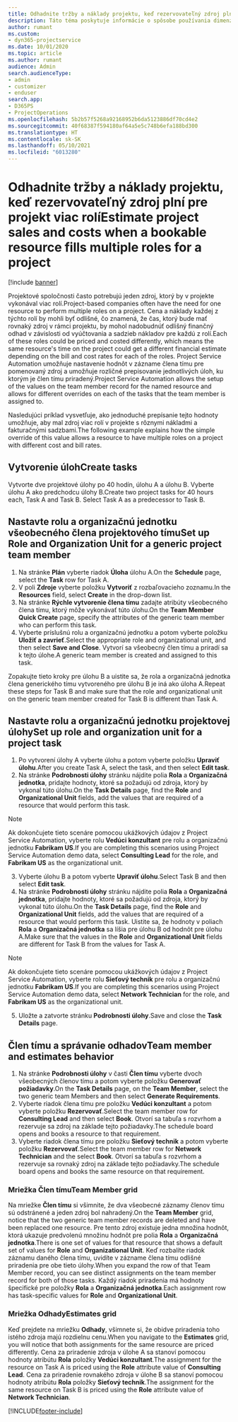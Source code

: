 ```yaml
---
title: Odhadnite tržby a náklady projektu, keď rezervovateľný zdroj plní pre projekt viac rolí
description: Táto téma poskytuje informácie o spôsobe používania dimenzie cien na podporu cien a nákladov pre zdroj, ktorý v projekte plní viac rolí.
author: rumant
ms.custom:
- dyn365-projectservice
ms.date: 10/01/2020
ms.topic: article
ms.author: rumant
audience: Admin
search.audienceType:
- admin
- customizer
- enduser
search.app:
- D365PS
- ProjectOperations
ms.openlocfilehash: 5b2b57f5268a92168952b6da5123886df70cd4e2
ms.sourcegitcommit: 40f68387f594180af64a5e5c748b6efa188bd300
ms.translationtype: HT
ms.contentlocale: sk-SK
ms.lasthandoff: 05/10/2021
ms.locfileid: "6013280"
---
```

# <a name="estimate-project-sales-and-costs-when-a-bookable-resource-fills-multiple-roles-for-a-project"></a><span data-ttu-id="ce8ca-103">Odhadnite tržby a náklady projektu, keď rezervovateľný zdroj plní pre projekt viac rolí</span><span class="sxs-lookup"><span data-stu-id="ce8ca-103">Estimate project sales and costs when a bookable resource fills multiple roles for a project</span></span> 

[!include [banner](../includes/psa-now-project-operations.md)]

<span data-ttu-id="ce8ca-104">Projektové spoločnosti často potrebujú jeden zdroj, ktorý by v projekte vykonával viac rolí.</span><span class="sxs-lookup"><span data-stu-id="ce8ca-104">Project-based companies often have the need for one resource to perform multiple roles on a project.</span></span> <span data-ttu-id="ce8ca-105">Cena a náklady každej z týchto rolí by mohli byť odlišné, čo znamená, že čas, ktorý bude mať rovnaký zdroj v rámci projektu, by mohol nadobudnúť odlišný finančný odhad v závislosti od vyúčtovania a sadzieb nákladov pre každú z rolí.</span><span class="sxs-lookup"><span data-stu-id="ce8ca-105">Each of these roles could be priced and costed differently, which means the same resource's time on the project could get a different financial estimate depending on the bill and cost rates for each of the roles.</span></span> <span data-ttu-id="ce8ca-106">Project Service Automation umožňuje nastavenie hodnôt v zázname člena tímu pre pomenovaný zdroj a umožňuje rozličné prepisovanie jednotlivých úloh, ku ktorým je člen tímu priradený.</span><span class="sxs-lookup"><span data-stu-id="ce8ca-106">Project Service Automation allows the setup of the values on the team member record for the named resource and allows for different overrides on each of the tasks that the team member is assigned to.</span></span>

<span data-ttu-id="ce8ca-107">Nasledujúci príklad vysvetľuje, ako jednoduché prepísanie tejto hodnoty umožňuje, aby mal zdroj viac rolí v projekte s rôznymi nákladmi a fakturačnými sadzbami.</span><span class="sxs-lookup"><span data-stu-id="ce8ca-107">The following example  explains how the simple override of this value allows a resource to have multiple roles on a project with different cost and bill rates.</span></span>

## <a name="create-tasks"></a><span data-ttu-id="ce8ca-108">Vytvorenie úloh</span><span class="sxs-lookup"><span data-stu-id="ce8ca-108">Create tasks</span></span>
<span data-ttu-id="ce8ca-109">Vytvorte dve projektové úlohy po 40 hodín, úlohu A a úlohu B. Vyberte úlohu A ako predchodcu úlohy B.</span><span class="sxs-lookup"><span data-stu-id="ce8ca-109">Create two project tasks for 40 hours each, Task A and Task B. Select Task A as a predecessor to Task B.</span></span>

## <a name="set-up-role-and-organization-unit-for-a-generic-project-team-member"></a><span data-ttu-id="ce8ca-110">Nastavte rolu a organizačnú jednotku všeobecného člena projektového tímu</span><span class="sxs-lookup"><span data-stu-id="ce8ca-110">Set up Role and Organization Unit for a generic project team member</span></span>

1. <span data-ttu-id="ce8ca-111">Na stránke **Plán** vyberte riadok **Úloha** úlohu A.</span><span class="sxs-lookup"><span data-stu-id="ce8ca-111">On the **Schedule** page, select the **Task** row for Task A.</span></span> 
2. <span data-ttu-id="ce8ca-112">V poli **Zdroje** vyberte položku **Vytvoriť** z rozbaľovacieho zoznamu.</span><span class="sxs-lookup"><span data-stu-id="ce8ca-112">In the **Resources** field, select **Create** in the drop-down list.</span></span>
3. <span data-ttu-id="ce8ca-113">Na stránke **Rýchle vytvorenie člena tímu** zadajte atribúty všeobecného člena tímu, ktorý môže vykonávať túto úlohu.</span><span class="sxs-lookup"><span data-stu-id="ce8ca-113">On the **Team Member Quick Create** page, specify the attributes of the generic team member who can perform this task.</span></span>
4. <span data-ttu-id="ce8ca-114">Vyberte príslušnú rolu a organizačnú jednotku a potom vyberte položku **Uložiť a zavrieť**.</span><span class="sxs-lookup"><span data-stu-id="ce8ca-114">Select the appropriate role and organizational unit, and then select **Save and Close**.</span></span> <span data-ttu-id="ce8ca-115">Vytvorí sa všeobecný člen tímu a priradí sa k tejto úlohe.</span><span class="sxs-lookup"><span data-stu-id="ce8ca-115">A generic team member is created and assigned to this task.</span></span> 

<span data-ttu-id="ce8ca-116">Zopakujte tieto kroky pre úlohu B a uistite sa, že rola a organizačná jednotka člena generického tímu vytvoreného pre úlohu B je iná ako úloha A.</span><span class="sxs-lookup"><span data-stu-id="ce8ca-116">Repeat these steps for Task B and make sure that the role and organizational unit on the generic team member created for Task B is different than Task A.</span></span> 

## <a name="set-up-role-and-organization-unit-for-a-project-task"></a><span data-ttu-id="ce8ca-117">Nastavte rolu a organizačnú jednotku projektovej úlohy</span><span class="sxs-lookup"><span data-stu-id="ce8ca-117">Set up role and organization unit for a project task</span></span>

1. <span data-ttu-id="ce8ca-118">Po vytvorení úlohy A vyberte úlohu a potom vyberte položku **Upraviť úlohu**.</span><span class="sxs-lookup"><span data-stu-id="ce8ca-118">After you create Task A, select the task, and then select **Edit task**.</span></span>
2. <span data-ttu-id="ce8ca-119">Na stránke **Podrobnosti úlohy** stránku nájdite polia **Rola** a **Organizačná jednotka**, pridajte hodnoty, ktoré sa požadujú od zdroja, ktorý by vykonal túto úlohu.</span><span class="sxs-lookup"><span data-stu-id="ce8ca-119">On the **Task Details** page, find the **Role** and **Organizational Unit** fields, add the values that are required of a resource that would perform this task.</span></span> 

  > [!NOTE]
  > <span data-ttu-id="ce8ca-120">Ak dokončujete tieto scenáre pomocou ukážkových údajov z Project Service Automation, vyberte rolu **Vedúci konzultant** pre rolu a organizačnú jednotku **Fabrikam US**.</span><span class="sxs-lookup"><span data-stu-id="ce8ca-120">If you are completing this scenarios using Project Service Automation demo data, select **Consulting Lead** for the role, and **Fabrikam US** as the organizational unit.</span></span>

3. <span data-ttu-id="ce8ca-121">Vyberte úlohu B a potom vyberte **Upraviť úlohu**.</span><span class="sxs-lookup"><span data-stu-id="ce8ca-121">Select Task B and then select **Edit task**.</span></span>
4. <span data-ttu-id="ce8ca-122">Na stránke **Podrobnosti úlohy** stránku nájdite polia **Rola** a **Organizačná jednotka**, pridajte hodnoty, ktoré sa požadujú od zdroja, ktorý by vykonal túto úlohu.</span><span class="sxs-lookup"><span data-stu-id="ce8ca-122">On the **Task Details** page, find the **Role** and **Organizational Unit** fields, add the values that are required of a resource that would perform this task.</span></span> <span data-ttu-id="ce8ca-123">Uistite sa, že hodnoty v poliach **Rola** a **Organizačná jednotka** sa líšia pre úlohu B od hodnôt pre úlohu A.</span><span class="sxs-lookup"><span data-stu-id="ce8ca-123">Make sure that the values in the **Role** and **Organizational Unit** fields are different for Task B from the values for Task A.</span></span> 

  > [!NOTE]
  > <span data-ttu-id="ce8ca-124">Ak dokončujete tieto scenáre pomocou ukážkových údajov z Project Service Automation, vyberte rolu **Sieťový technik** pre rolu a organizačnú jednotku **Fabrikam US**.</span><span class="sxs-lookup"><span data-stu-id="ce8ca-124">If you are completing this scenarios using Project Service Automation demo data, select **Network Technician** for the role, and **Fabrikam US** as the organizational unit.</span></span>

5. <span data-ttu-id="ce8ca-125">Uložte a zatvorte stránku **Podrobnosti úlohy**.</span><span class="sxs-lookup"><span data-stu-id="ce8ca-125">Save and close the **Task Details** page.</span></span> 

## <a name="team-member-and-estimates-behavior"></a><span data-ttu-id="ce8ca-126">Člen tímu a správanie odhadov</span><span class="sxs-lookup"><span data-stu-id="ce8ca-126">Team member and estimates behavior</span></span> 

1. <span data-ttu-id="ce8ca-127">Na stránke **Podrobnosti úlohy** v časti **Člen tímu** vyberte dvoch všeobecných členov tímu a potom vyberte položku **Generovať požiadavky**.</span><span class="sxs-lookup"><span data-stu-id="ce8ca-127">On the **Task Details** page, on the **Team Member**, select the two generic team Members and then select **Generate Requirements**.</span></span> 
2. <span data-ttu-id="ce8ca-128">Vyberte riadok člena tímu pre položku **Vedúci konzultant** a potom vyberte položku **Rezervovať**.</span><span class="sxs-lookup"><span data-stu-id="ce8ca-128">Select the team member row for **Consulting Lead** and then select **Book**.</span></span> <span data-ttu-id="ce8ca-129">Otvorí sa tabuľa s rozvrhom a rezervuje sa zdroj na základe tejto požiadavky.</span><span class="sxs-lookup"><span data-stu-id="ce8ca-129">The schedule board opens and books a resource to that requirement.</span></span>
3. <span data-ttu-id="ce8ca-130">Vyberte riadok člena tímu pre položku **Sieťový technik** a potom vyberte položku **Rezervovať**.</span><span class="sxs-lookup"><span data-stu-id="ce8ca-130">Select the team member row for **Network Technician** and the select **Book**.</span></span> <span data-ttu-id="ce8ca-131">Otvorí sa tabuľa s rozvrhom a rezervuje sa rovnaký zdroj na základe tejto požiadavky.</span><span class="sxs-lookup"><span data-stu-id="ce8ca-131">The schedule board opens and books the same resource on that requirement.</span></span>

### <a name="team-member-grid"></a><span data-ttu-id="ce8ca-132">Mriežka Člen tímu</span><span class="sxs-lookup"><span data-stu-id="ce8ca-132">Team Member grid</span></span> 
<span data-ttu-id="ce8ca-133">Na mriežke **Člen tímu** si všimnite, že dva všeobecné záznamy členov tímu sú odstránené a jeden zdroj bol nahradený.</span><span class="sxs-lookup"><span data-stu-id="ce8ca-133">On the **Team Member** grid, notice that the two generic team member records are deleted and have been replaced one resource.</span></span> <span data-ttu-id="ce8ca-134">Pre tento zdroj existuje jedna množina hodnôt, ktorá ukazuje predvolenú množinu hodnôt pre polia **Rola** a **Organizačná jednotka**.</span><span class="sxs-lookup"><span data-stu-id="ce8ca-134">There is one set of values for that resource that shows a default set of values for **Role** and **Organizational Unit**.</span></span>
<span data-ttu-id="ce8ca-135">Keď rozbalíte riadok záznamu daného člena tímu, uvidíte v zázname člena tímu odlišné priradenia pre obe tieto úlohy.</span><span class="sxs-lookup"><span data-stu-id="ce8ca-135">When you expand the row of that Team Member record, you can see distinct assignments on the team member record for both of those tasks.</span></span> <span data-ttu-id="ce8ca-136">Každý riadok priradenia má hodnoty špecifické pre položky **Rola** a **Organizačná jednotka**.</span><span class="sxs-lookup"><span data-stu-id="ce8ca-136">Each assignment row has task-specific values for **Role** and **Organizational Unit**.</span></span> 

### <a name="estimates-grid"></a><span data-ttu-id="ce8ca-137">Mriežka Odhady</span><span class="sxs-lookup"><span data-stu-id="ce8ca-137">Estimates grid</span></span> 
<span data-ttu-id="ce8ca-138">Keď prejdete na mriežku **Odhady**, všimnete si, že obidve priradenia toho istého zdroja majú rozdielnu cenu.</span><span class="sxs-lookup"><span data-stu-id="ce8ca-138">When you navigate to the **Estimates** grid, you will notice that both assignments for the same resource are priced differently.</span></span>
<span data-ttu-id="ce8ca-139">Cena za priradenie zdroja v úlohe A sa stanoví pomocou hodnoty atribútu **Rola** položky **Vedúci konzultant**.</span><span class="sxs-lookup"><span data-stu-id="ce8ca-139">The assignment for the resource on Task A is priced using the **Role** attribute value of **Consulting Lead**.</span></span> <span data-ttu-id="ce8ca-140">Cena za priradenie rovnakého zdroja v úlohe B sa stanoví pomocou hodnoty atribútu **Rola** položky **Sieťový technik**.</span><span class="sxs-lookup"><span data-stu-id="ce8ca-140">The assignment for the same resource on Task B is priced using the **Role** attribute value of **Network Technician**.</span></span>



[!INCLUDE[footer-include](../includes/footer-banner.md)]